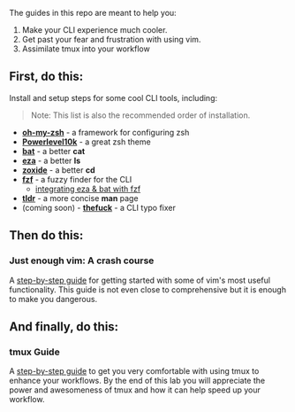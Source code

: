 The guides in this repo are meant to help you:
1. Make your CLI experience much cooler.
2. Get past your fear and frustration with using vim.
3. Assimilate tmux into your workflow

## First, do this:

Install and setup steps for some cool CLI tools, including:

> Note: This list is also the recommended order of installation.
* **[oh-my-zsh](cool-tools/install-zsh-powerlevel10k-and-plugins.md)** - a framework for configuring zsh
* **[Powerlevel10k](cool-tools/install-zsh-powerlevel10k-and-plugins.md)** - a great zsh theme
* **[bat](cool-tools/bat.md)** - a better **cat**
* **[eza](cool-tools/eza.md)** - a better **ls**
* **[zoxide](cool-tools/zoxide.md)** - a better **cd**
* **[fzf](cool-tools/fzf.md)** - a fuzzy finder for the CLI
  * [integrating eza & bat with fzf](cool-tools/integrating-eza-and-bat-with-fzf.md)
* **[tldr](cool-tools/tldr.md)** - a more concise **man** page
* (coming soon) - **[thefuck](cool-tools/tldr.md)** - a CLI typo fixer

## Then do this:

### Just enough vim: A crash course

A [step-by-step guide](vim/just-enough-vim-a-crash-course.md) for getting started with some of vim's most useful functionality.  This guide is not even close to comprehensive but it is enough to make you dangerous.

## And finally, do this:

### tmux Guide

A [step-by-step guide](tmux/tmux-lab.md) to get you very comfortable with using tmux to enhance your workflows.  By the end of this lab you will appreciate the power and awesomeness of tmux and how it can help speed up your workflow.